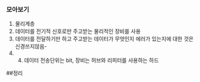 ### 모아보기

1. 물리계층
2. 데이터를 전기적 신호로만 주고받는 물리적인 장비를 사용
3. 데이터를 전달하기만 하고 주고받는 데이터가 무엇인지 에러가 있는지에 대한 것은 신경쓰지않음-
4. 4. 데이터 전송단위는 bit, 장비는 허브와 리피터를 사용하는 하드


##정리

